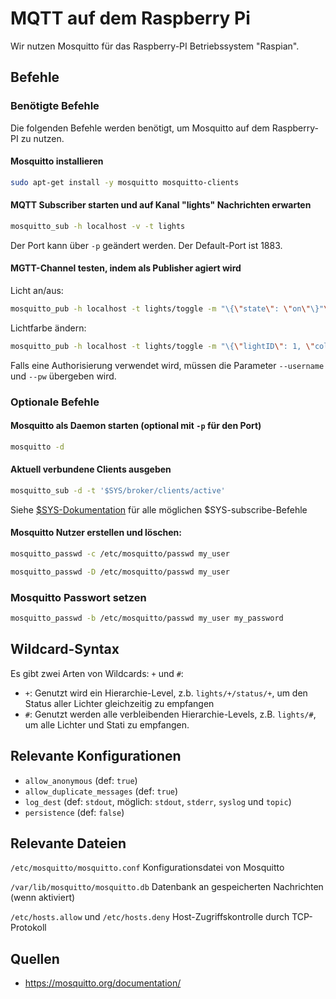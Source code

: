 # MQTT auf dem Raspberry Pi
Wir nutzen Mosquitto für das Raspberry-PI Betriebssystem "Raspian".

## Befehle

### Benötigte Befehle
Die folgenden Befehle werden benötigt, um Mosquitto auf dem Raspberry-PI zu nutzen.

#### Mosquitto installieren
```bash
sudo apt-get install -y mosquitto mosquitto-clients
```

#### MQTT Subscriber starten und auf Kanal "lights" Nachrichten erwarten
```bash
mosquitto_sub -h localhost -v -t lights
```
Der Port kann über `-p` geändert werden. Der Default-Port ist 1883.

#### MGTT-Channel testen, indem als Publisher agiert wird
Licht an/aus:
```bash
mosquitto_pub -h localhost -t lights/toggle -m "\{\"state\": \"on\"\}"\
```
Lichtfarbe ändern:
```bash
mosquitto_pub -h localhost -t lights/toggle -m "\{\"lightID\": 1, \"color\": [255,0,255]\}"\
```

Falls eine Authorisierung verwendet wird, müssen die Parameter `--username` und `--pw` übergeben wird.

### Optionale Befehle

#### Mosquitto als Daemon starten (optional mit `-p` für den Port)
```bash
mosquitto -d
```

#### Aktuell verbundene Clients ausgeben
```bash
mosquitto_sub -d -t '$SYS/broker/clients/active'
```
Siehe [$SYS-Dokumentation](https://mosquitto.org/man/mosquitto-8.html) für alle möglichen $SYS-subscribe-Befehle

#### Mosquitto Nutzer erstellen und löschen:
```bash
mosquitto_passwd -c /etc/mosquitto/passwd my_user
```
```bash
mosquitto_passwd -D /etc/mosquitto/passwd my_user
```

### Mosquitto Passwort setzen
```bash
mosquitto_passwd -b /etc/mosquitto/passwd my_user my_password
```

## Wildcard-Syntax
Es gibt zwei Arten von Wildcards: `+` und `#`:
- `+`: Genutzt wird ein Hierarchie-Level, z.b. `lights/+/status/+`, um den Status aller Lichter gleichzeitig zu empfangen
- `#`: Genutzt werden alle verbleibenden Hierarchie-Levels, z.B. `lights/#`, um alle Lichter und Stati zu empfangen.

## Relevante Konfigurationen
- `allow_anonymous` (def: `true`)
- `allow_duplicate_messages` (def: `true`)
- `log_dest` (def: `stdout`, möglich: `stdout`, `stderr`, `syslog` und `topic`)
- `persistence` (def: `false`)

## Relevante Dateien

`/etc/mosquitto/mosquitto.conf`
Konfigurationsdatei von Mosquitto

`/var/lib/mosquitto/mosquitto.db`
Datenbank an gespeicherten Nachrichten (wenn aktiviert)

`/etc/hosts.allow` und `/etc/hosts.deny`
Host-Zugriffskontrolle durch TCP-Protokoll


## Quellen
- https://mosquitto.org/documentation/
